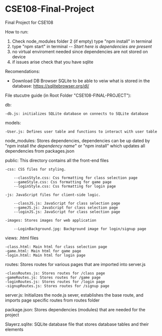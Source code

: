# CSE108-Final-Project
Final Project for CSE108

How to run:
1. Check node_modules folder
2 (if empty) type "npm install" in terminal
3. type "npm start" in terminal -- *Start here is dependencies are present*
4. no virtual enviroment needed since dependencies are not stored on device
5. if issues arise check that you have sqlite

Recomendations:
- Download DB Browser SQLite to be able to veiw what is stored in the database: https://sqlitebrowser.org/dl/

File stucutre guide (in Root Folder "CSE108-FINAL-PROJECT"):

db:

    -db.js: initializes SQLite database on connects to SQLite database

models:

    -User.js: Defines user table and functions to interact with user table

node_modules: Stores dependencies, dependencies can be up dated by "npm install *the dependency name*" or "npm install" which updates 
                all dependencies from packages.json

public: This directory contains all the front-end files

    -css: CSS files for styling.

        --classStyle.css: Css formatting for class selection page
        --gameStyle.css: Css formatting for game page
        --loginStyle.css: Css formatting for login page

    -js: JavaScript files for client-side logic.

        --classJS.js: JavaScript for class selection page
        --gameJS.js: JavaScript for class selection page
        --loginJS.js: JavaScript for class selection page

    -images: Stores images for web application

        --LoginBackground.jpg: Background image for login/signup page

views: .html files

    -class.html: Main html for class selection page
    -game.html: Main html for game page
    -login.html: Main html for login page

routes: Stores routes for various pages that are imported into server.js

    -classRoutes.js: Stores routes for /class page
    -gameRoutes.js: Stores routes for /game page
    -loginRoutes.js: Stores routes for /login page
    -signupRoutes.js: Stores routes for /signup page

server.js: Initializes the node.js sever, establishes the base route, and imports page specific routes from routes folder

package.json: Stores dependencies (modules) that are needed for the project

Slayerz.sqlite: SQLite database file that stores database tables and their elements
